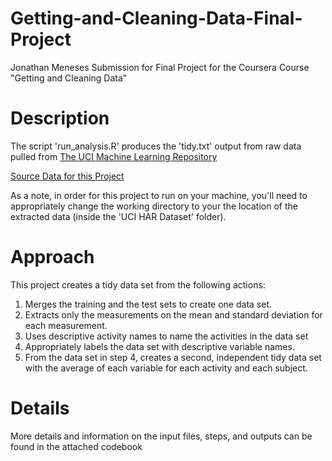 # Getting-and-Cleaning-Data-Final-Project

Jonathan Meneses
Submission for Final Project for the Coursera Course "Getting and Cleaning Data"

# Description
The script 'run_analysis.R' produces the 'tidy.txt' output from raw data pulled from [The UCI Machine Learning Repository](http://archive.ics.uci.edu/ml/datasets/Human+Activity+Recognition+Using+Smartphones)

[Source Data for this Project](https://d396qusza40orc.cloudfront.net/getdata%2Fprojectfiles%2FUCI%20HAR%20Dataset.zip)

As a note, in order for this project to run on your machine, you'll need to appropriately change the working directory to your the location of the extracted data (inside the 'UCI HAR Dataset' folder).

# Approach
This project creates a tidy data set from the following actions:

1. Merges the training and the test sets to create one data set.
2. Extracts only the measurements on the mean and standard deviation for each measurement.
3. Uses descriptive activity names to name the activities in the data set
4. Appropriately labels the data set with descriptive variable names.
5. From the data set in step 4, creates a second, independent tidy data set with the average of each variable for each activity and each subject.

# Details

More details and information on the input files, steps, and outputs can be found in the attached codebook
